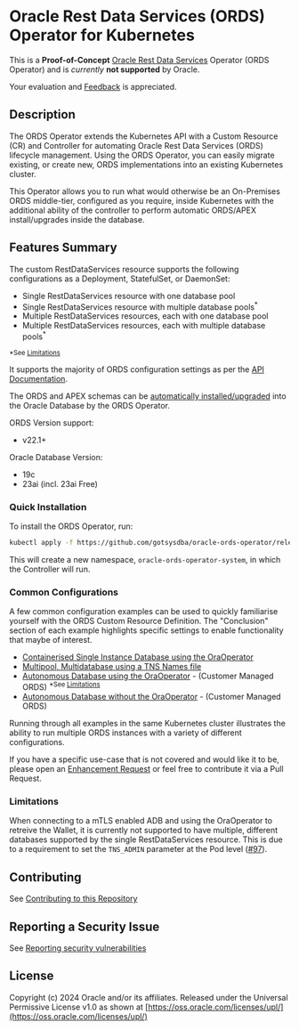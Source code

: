 # Oracle Rest Data Services (ORDS) Operator for Kubernetes

This is a **Proof-of-Concept** [Oracle Rest Data Services](https://www.oracle.com/uk/database/technologies/appdev/rest.html) Operator (ORDS Operator) and is *currently* **not supported** by Oracle.

Your evaluation and [Feedback](../../issues/new?labels=feedback&title=New+Feedback) is appreciated.

## Description

The ORDS Operator extends the Kubernetes API with a Custom Resource (CR) and Controller for automating Oracle Rest Data
Services (ORDS) lifecycle management.  Using the ORDS Operator, you can easily migrate existing, or create new, ORDS implementations
into an existing Kubernetes cluster.  

This Operator allows you to run what would otherwise be an On-Premises ORDS middle-tier, configured as you require, inside Kubernetes with the additional ability of the controller to perform automatic ORDS/APEX install/upgrades inside the database.

## Features Summary

The custom RestDataServices resource supports the following configurations as a Deployment, StatefulSet, or DaemonSet:

* Single RestDataServices resource with one database pool
* Single RestDataServices resource with multiple database pools<sup>*</sup>
* Multiple RestDataServices resources, each with one database pool
* Multiple RestDataServices resources, each with multiple database pools<sup>*</sup>

<sup>*See [Limitations](#limitations)</sup>

It supports the majority of ORDS configuration settings as per the [API Documentation](docs/api.md).

The ORDS and APEX schemas can be [automatically installed/upgraded](docs/autoupgrade.md) into the Oracle Database by the ORDS Operator.

ORDS Version support: 
* v22.1+

Oracle Database Version: 
* 19c
* 23ai (incl. 23ai Free)

### Quick Installation

To install the ORDS Operator, run:

```bash
kubectl apply -f https://github.com/gotsysdba/oracle-ords-operator/releases/latest/download/oracle-ords-operator.yaml
```

This will create a new namespace, `oracle-ords-operator-system`, in which the Controller will run.

### Common Configurations

A few common configuration examples can be used to quickly familiarise yourself with the ORDS Custom Resource Definition.
The "Conclusion" section of each example highlights specific settings to enable functionality that maybe of interest.

* [Containerised Single Instance Database using the OraOperator](docs/examples/sidb_container.md)
* [Multipool, Multidatabase using a TNS Names file](docs/examples/multi_pool.md)
* [Autonomous Database using the OraOperator](docs/examples/adb_oraoper.md) - (Customer Managed ORDS) <sup>*See [Limitations](#limitations)</sup>
* [Autonomous Database without the OraOperator](docs/examples/adb.md) - (Customer Managed ORDS)


Running through all examples in the same Kubernetes cluster illustrates the ability to run multiple ORDS instances with a variety of different configurations.

If you have a specific use-case that is not covered and would like it to be, please open an [Enhancement Request](../../issues/new?labels=enhancement) or feel free to contribute it via a Pull Request.

### Limitations

When connecting to a mTLS enabled ADB and using the OraOperator to retreive the Wallet, it is currently not supported to have multiple, different databases supported by the single RestDataServices resource.  This is due to a requirement to set the `TNS_ADMIN` parameter at the Pod level ([#97](https://github.com/oracle/oracle-database-operator/issues/97)).

## Contributing
See [Contributing to this Repository](./CONTRIBUTING.md)

## Reporting a Security Issue

See [Reporting security vulnerabilities](./SECURITY.md)

## License

Copyright (c) 2024 Oracle and/or its affiliates.
Released under the Universal Permissive License v1.0 as shown at [https://oss.oracle.com/licenses/upl/](https://oss.oracle.com/licenses/upl/)
